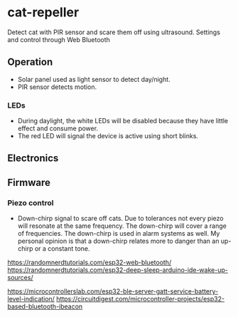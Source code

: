 # cat-repeller
Detect cat with PIR sensor and scare them off using ultrasound.  Settings and control through Web Bluetooth

## Operation
* Solar panel used as light sensor to detect day/night.  
* PIR sensor detects motion.  

### LEDs
* During daylight, the white LEDs will be disabled because they have little effect and consume power.
* The red LED will signal the device is active using short blinks.

## Electronics


## Firmware 
### Piezo control
* Down-chirp signal to scare off cats.  Due to tolerances not every piezo will resonate at the same frequency.  The down-chirp will cover a range of frequencies.  The down-chirp is used in alarm systems as well.  My personal opinion is that a down-chirp relates more to danger than an up-chirp or a constant tone.


https://randomnerdtutorials.com/esp32-web-bluetooth/
https://randomnerdtutorials.com/esp32-deep-sleep-arduino-ide-wake-up-sources/


https://microcontrollerslab.com/esp32-ble-server-gatt-service-battery-level-indication/
https://circuitdigest.com/microcontroller-projects/esp32-based-bluetooth-ibeacon
